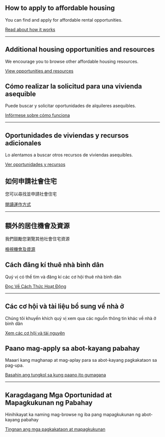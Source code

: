 <RenderIf language="en">
<Icon symbol="house" size="2xl" className="border-primary border-b-4 inline-block pb-3 px-3 mb-2" />

## How to apply to affordable housing

You can find and apply for affordable rental opportunities.

[Read about how it works](/how-it-works)

---

<Icon symbol="frontDoor" size="2xl" className="border-primary border-b-4 inline-block pb-3 px-3 my-1" />

## Additional housing opportunities and resources

We encourage you to browse other affordable housing resources.

[View opportunities and resources](/additional-resources)

</RenderIf>
<RenderIf language="es">

<Icon symbol="house" size="2xl" className="border-primary border-b-4 inline-block pb-3 px-3 mb-2" />

## Cómo realizar la solicitud para una vivienda asequible

Puede buscar y solicitar oportunidades de alquileres asequibles.

[Infórmese sobre cómo funciona](/es/how-it-works)

---

<Icon symbol="frontDoor" size="2xl" className="border-primary border-b-4 inline-block pb-3 px-3 my-1" />

## Oportunidades de viviendas y recursos adicionales

Lo alentamos a buscar otros recursos de viviendas asequibles.

[Ver oportunidades y recursos](/es/additional-resources)

</RenderIf>

<RenderIf language="zh">
<Icon symbol="house" size="2xl" className="border-primary border-b-4 inline-block pb-3 px-3 mb-2" />

## 如何申請社會住宅

您可以尋找並申請社會住宅

[閱讀運作方式](/zh/how-it-works)

---

<Icon symbol="frontDoor" size="2xl" className="border-primary border-b-4 inline-block pb-3 px-3 my-1" />

## 額外的居住機會及資源

我們鼓勵您瀏覽其他社會住宅資源

[檢視機會及資源](/zh/additional-resources)

</RenderIf>

<RenderIf language="vi">
<Icon symbol="house" size="2xl" className="border-primary border-b-4 inline-block pb-3 px-3 mb-2" />

## Cách đăng kí thuê nhà bình dân

Quý vị có thể tìm và đăng kí các cơ hội thuê nhà bình dân

[Đọc Về Cách Thức Hoạt Động](/vi/how-it-works)

---

<Icon symbol="frontDoor" size="2xl" className="border-primary border-b-4 inline-block pb-3 px-3 my-1" />

## Các cơ hội và tài liệu bổ sung về nhà ở

Chúng tôi khuyến khích quý vị xem qua các nguồn thông tin khác về nhà ở bình dân

[Xem các cơ hội và tài nguyên](/vi/additional-resources)

</RenderIf>

<RenderIf language="tl">
<Icon symbol="house" size="2xl" className="border-primary border-b-4 inline-block pb-3 px-3 mb-2" />

## Paano mag-apply sa abot-kayang pabahay

Maaari kang maghanap at mag-aplay para sa abot-kayang pagkakataon sa pag-upa.

[Basahin ang tungkol sa kung paano ito gumagana](/tl/how-it-works)

---

<Icon symbol="frontDoor" size="2xl" className="border-primary border-b-4 inline-block pb-3 px-3 my-1" />

## Karagdagang Mga Oportunidad at Mapagkukunan ng Pabahay

Hinihikayat ka naming mag-browse ng iba pang mapagkukunan ng abot-kayang pabahay

[Tingnan ang mga pagkakataon at mapagkukunan](/tl/additional-resources)

</RenderIf>
